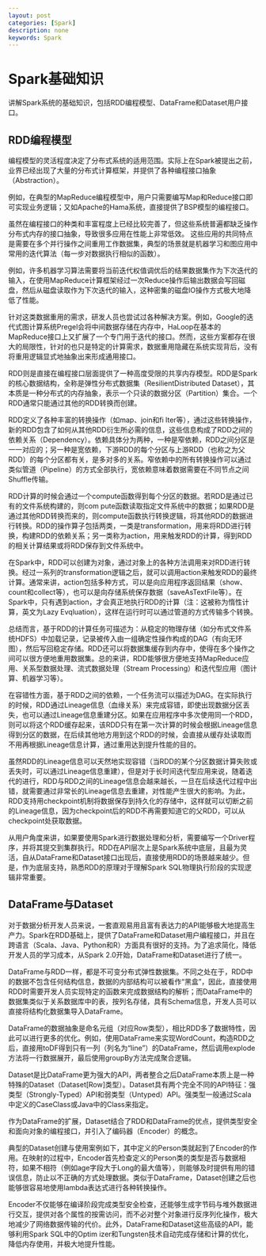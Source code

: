 ```yaml
---
layout: post
categories: [Spark]
description: none
keywords: Spark
---
```

# Spark基础知识
讲解Spark系统的基础知识，包括RDD编程模型、DataFrame和Dataset用户接口。

## RDD编程模型
编程模型的灵活程度决定了分布式系统的适用范围。实际上在Spark被提出之前，业界已经出现了大量的分布式计算框架，并提供了各种编程接口抽象（Abstraction）。

例如，在典型的MapReduce编程模型中，用户只需要编写Map和Reduce接口即可实现业务逻辑；又如Apache的Hama系统，直接提供了BSP模型的编程接口。

虽然在编程接口的种类和丰富程度上已经比较完善了，但这些系统普遍都缺乏操作分布式内存的接口抽象，导致很多应用在性能上非常低效。 这些应用的共同特点是需要在多个并行操作之间重用工作数据集，典型的场景就是机器学习和图应用中常用的迭代算法（每一步对数据执行相似的函数）。

例如，许多机器学习算法需要将当前迭代权值调优后的结果数据集作为下次迭代的输入，在使用MapReduce计算框架经过一次Reduce操作后输出数据会写回磁盘，然后从磁盘读取作为下次迭代的输入，这种密集的磁盘IO操作方式极大地降低了性能。

针对这类数据重用的需求，研发人员也尝试过各种解决方案。例如，Google的迭代式图计算系统Pregel会将中间数据存储在内存中，HaLoop在基本的MapReduce接口上又扩展了一个专门用于迭代的接口。然而，这些方案都存在很大的局限性，针对的也只是特定的计算需求，数据重用隐藏在系统实现背后，没有将重用逻辑显式地抽象出来形成通用接口。

RDD则是直接在编程接口层面提供了一种高度受限的共享内存模型。RDD是Spark的核心数据结构，全称是弹性分布式数据集（ResilientDistributed Dataset），其本质是一种分布式的内存抽象，表示一个只读的数据分区（Partition）集合。一个RDD通常只能通过其他的RDD转换而创建。

RDD定义了各种丰富的转换操作（如map、join和fi lter等），通过这些转换操作，新的RDD包含了如何从其他RDD衍生所必需的信息，这些信息构成了RDD之间的依赖关系（Dependency）。依赖具体分为两种，一种是窄依赖，RDD之间分区是一一对应的；另一种是宽依赖，下游RDD的每个分区与上游RDD（也称之为父RDD）的每个分区都有关，是多对多的关系。窄依赖中的所有转换操作可以通过类似管道（Pipeline）的方式全部执行，宽依赖意味着数据需要在不同节点之间Shuffle传输。

RDD计算的时候会通过一个compute函数得到每个分区的数据。若RDD是通过已有的文件系统构建的，则com pute函数读取指定文件系统中的数据；如果RDD是通过其他RDD转换而来的，则compute函数执行转换逻辑，将其他RDD的数据进行转换。RDD的操作算子包括两类，一类是transformation，用来将RDD进行转换，构建RDD的依赖关系；另一类称为action，用来触发RDD的计算，得到RDD的相关计算结果或将RDD保存到文件系统中。

在Spark中，RDD可以创建为对象，通过对象上的各种方法调用来对RDD进行转换。经过一系列的transformation逻辑之后，就可以调用action来触发RDD的最终计算。通常来讲，action包括多种方式，可以是向应用程序返回结果（show、count和collect等），也可以是向存储系统保存数据（saveAsTextFile等）。在Spark中，只有遇到action，才会真正地执行RDD的计算（注：这被称为惰性计算，英文为Lazy Evqluation），这样在运行时可以通过管道的方式传输多个转换。

总结而言，基于RDD的计算任务可描述为：从稳定的物理存储（如分布式文件系统HDFS）中加载记录，记录被传入由一组确定性操作构成的DAG（有向无环图），然后写回稳定存储。RDD还可以将数据集缓存到内存中，使得在多个操作之间可以很方便地重用数据集。总的来讲，RDD能够很方便地支持MapReduce应用、关系型数据处理、流式数据处理（Stream Processing）和迭代型应用（图计算、机器学习等）。

在容错性方面，基于RDD之间的依赖，一个任务流可以描述为DAG。在实际执行的时候，RDD通过Lineage信息（血缘关系）来完成容错，即使出现数据分区丢失，也可以通过Lineage信息重建分区。如果在应用程序中多次使用同一个RDD，则可以将这个RDD缓存起来，该RDD只有在第一次计算的时候会根据Lineage信息得到分区的数据，在后续其他地方用到这个RDD的时候，会直接从缓存处读取而不用再根据Lineage信息计算，通过重用达到提升性能的目的。

虽然RDD的Lineage信息可以天然地实现容错（当RDD的某个分区数据计算失败或丢失时，可以通过Lineage信息重建），但是对于长时间迭代型应用来说，随着迭代的进行，RDD与RDD之间的Lineage信息会越来越长，一旦在后续迭代过程中出错，就需要通过非常长的Lineage信息去重建，对性能产生很大的影响。为此，RDD支持用checkpoint机制将数据保存到持久化的存储中，这样就可以切断之前的Lineage信息，因为checkpoint后的RDD不再需要知道它的父RDD，可以从checkpoint处获取数据。

从用户角度来讲，如果要使用Spark进行数据处理和分析，需要编写一个Driver程序，并将其提交到集群执行。RDD在API层次上是Spark系统中底层，且最为灵活，自从DataFrame和Dataset接口出现后，直接使用RDD的场景越来越少。但是，作为底层支持，熟悉RDD的原理对于理解Spark SQL物理执行阶段的实现逻辑非常重要。

## DataFrame与Dataset
对于数据分析开发人员来说，一套直观易用且富有表达力的API能够极大地提高生产力。Spark在RDD基础上，提供了DataFrame和Dataset用户编程接口，并且在跨语言（Scala、Java、Python和R）方面具有很好的支持。为了追求简化，降低开发人员的学习成本，从Spark 2.0开始，DataFrame和Dataset进行了统一。

DataFrame与RDD一样，都是不可变分布式弹性数据集。不同之处在于，RDD中的数据不包含任何结构信息，数据的内部结构可以被看作“黑盒”，因此，直接使用RDD时需要开发人员实现特定的函数来完成数据结构的解析；而DataFrame中的数据集类似于关系数据库中的表，按列名存储，具有Schema信息，开发人员可以直接将结构化数据集导入DataFrame。

DataFrame的数据抽象是命名元组（对应Row类型），相比RDD多了数据特性，因此可以进行更多的优化。例如，使用DataFrame来实现WordCount，构造RDD之后，直接用toDF得到只有一列（列名为“line”）的DataFrame，然后调用explode方法将一行数据展开，最后使用groupBy方法完成聚合逻辑。

Dataset是比DataFrame更为强大的API，两者整合之后DataFrame本质上是一种特殊的Dataset（Dataset[Row]类型）。Dataset具有两个完全不同的API特征：强类型（Strongly-Typed）API和弱类型（Untyped）API。强类型一般通过Scala中定义的CaseClass或Java中的Class来指定。

作为DataFrame的扩展，Dataset结合了RDD和DataFrame的优点，提供类型安全和面向对象的编程接口，并引入了编码器（Encoder）的概念。

典型的Dataset创建与使用案例如下，其中定义的Person类就起到了Encoder的作用。在映射的过程中，Encoder首先检查定义的Person类的类型是否与数据相符，如果不相符（例如age字段大于Long的最大值等），则能够及时提供有用的错误信息，防止以不正确的方式处理数据。类似于DataFrame，Dataset创建之后也能够很容易地使用lambda表达式进行各种转换操作。

Encoder不仅能够在编译阶段完成类型安全检查，还能够生成字节码与堆外数据进行交互，提供对各个属性的按需访问，而不必对整个对象进行反序列化操作，极大地减少了网络数据传输的代价。此外，DataFrame和Dataset这些高级的API，能够利用Spark SQL中的Optim izer和Tungsten技术自动完成存储和计算的优化，降低内存使用，并极大地提升性能。



